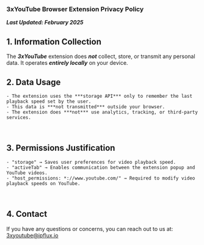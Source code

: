 ### 3xYouTube Browser Extension Privacy Policy 

***Last Updated: February 2025***
<br/>

## 1. Information Collection

The ***3xYouTube*** extension does ***not*** collect, store, or transmit any personal data. It operates ***entirely locally*** on your device.
<br/>

## 2. Data Usage 

    - The extension uses the ***storage API*** only to remember the last playback speed set by the user.
    - This data is ***not transmitted*** outside your browser.
    - The extension does ***not*** use analytics, tracking, or third-party services.
<br/>

## 3. Permissions Justification 

    - "storage" → Saves user preferences for video playback speed.
    - "activeTab" → Enables communication between the extension popup and YouTube videos.
    - "host_permissions: *://www.youtube.com/" → Required to modify video playback speeds on YouTube.
<br/>

## 4. Contact

If you have any questions or concerns, you can reach out to us at: 3xyoutube@ipflux.io